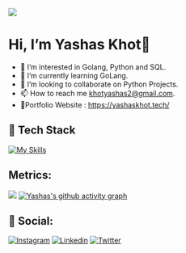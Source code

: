 

![](https://media.giphy.com/media/xTiIzJSKB4l7xTouE8/giphy.gif)


# Hi, I’m Yashas Khot👋
- 👀 I’m interested in Golang, Python and SQL.
- 🌱 I’m currently learning GoLang.
- 💞️ I’m looking to collaborate on Python Projects.
- 📫 How to reach me khotyashas2@gmail.com.
- 👾Portfolio Website : https://yashaskhot.tech/

<!---
yashaskhot/yashaskhot is a ✨ special ✨ repository because its `README.md` (this file) appears on your GitHub profile.
You can click the Preview link to take a look at your changes.
--->
## 🚀 Tech Stack
[![My Skills](https://skillicons.dev/icons?i=aws,azure,bash,c,cpp,django,docker,express,fastapi,go,javascript,kubernetes,linux,mongodb,mysql,redis,nodejs,nginx,netlify,npm,postgres,postman,py,ubuntu)](https://skillicons.dev)

## Metrics:
![](https://komarev.com/ghpvc/?username=yashaskhot)
[![Yashas's github activity graph](https://github-readme-activity-graph.vercel.app/graph?username=yashaskhot&theme=react)](https://github.com/yashaskhot/github-readme-activity-graph)

## 💬 Social:
[![Instagram](https://img.shields.io/badge/Instagram-%23E4405F.svg?style=for-the-badge&logo=Instagram&logoColor=white)](https://instagram.com/yashas.khot)
[![Linkedin](https://img.shields.io/badge/linked-0A66C2.svg?style=for-the-badge&logo=linkedin&logoColor=ffffff)](https://www.linkedin.com/in/yashaskhot/)
[![Twitter](https://img.shields.io/badge/Twitter-%231DA1F2.svg?style=for-the-badge&logo=Twitter&logoColor=white)](https://x.com/khot_yashas)


